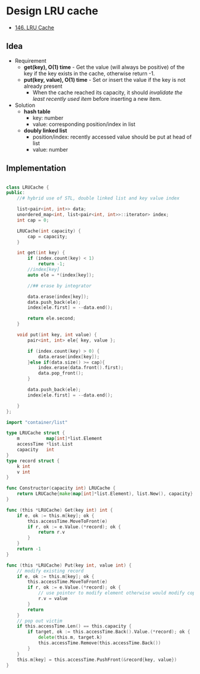 # Design LRU cache

* [146. LRU Cache](https://leetcode-cn.com/problems/lru-cache/)

## Idea

* Requirement
  * **get(key), O(1) time** - Get the value (will always be positive) of the key if the key exists in the cache, otherwise return -1.
  * **put(key, value), O(1) time** - Set or insert the value if the key is not already present
    * When the cache reached its capacity, it should *invalidate the least recently used item* before inserting a new item.
* Solution
  * **hash table**
    * key: number
    * value: corresponding position/index in list
  * **doubly linked list**
    * position/index: recently accessed value should be put at head of list
    * value: number

## Implementation

```java

```

```cpp
class LRUCache {
public:
    //# hybrid use of STL, double linked list and key value index

    list<pair<int, int>> data;
    unordered_map<int, list<pair<int, int>>::iterator> index;
    int cap = 0;

    LRUCache(int capacity) {
        cap = capacity;
    }

    int get(int key) {
        if (index.count(key) < 1)
            return -1;
        //index[key]
        auto ele = *(index[key]);

        //## erase by integrator 

        data.erase(index[key]);
        data.push_back(ele);
        index[ele.first] = --data.end();

        return ele.second;
    }

    void put(int key, int value) {
        pair<int, int> ele{ key, value };

        if (index.count(key) > 0) {
            data.erase(index[key]);
        }else if(data.size() >= cap){
            index.erase(data.front().first);
            data.pop_front();
        }

        data.push_back(ele);
        index[ele.first] = --data.end();

    }
};
```

```go
import "container/list"

type LRUCache struct {
    m          map[int]*list.Element
    accessTime *list.List
    capacity   int
}
type record struct {
    k int
    v int
}

func Constructor(capacity int) LRUCache {
    return LRUCache{make(map[int]*list.Element), list.New(), capacity}
}

func (this *LRUCache) Get(key int) int {
    if e, ok := this.m[key]; ok {
        this.accessTime.MoveToFront(e)
        if r, ok := e.Value.(*record); ok {
            return r.v
        }
    }
    return -1
}

func (this *LRUCache) Put(key int, value int) {
    // modify existing record
    if e, ok := this.m[key]; ok {
        this.accessTime.MoveToFront(e)
        if r, ok := e.Value.(*record); ok {
            // use pointer to modify element otherwise would modify copied element
            r.v = value
        }
        return
    }
    // pop out victim
    if this.accessTime.Len() == this.capacity {
        if target, ok := this.accessTime.Back().Value.(*record); ok {
            delete(this.m, target.k)
            this.accessTime.Remove(this.accessTime.Back())
        }
    }
    this.m[key] = this.accessTime.PushFront(&record{key, value})
}
```
